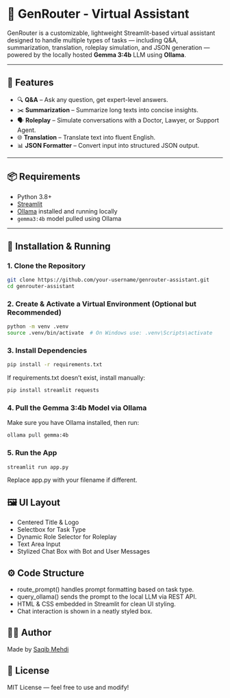 # 🤖 GenRouter - Virtual Assistant

GenRouter is a customizable, lightweight Streamlit-based virtual assistant designed to handle multiple types of tasks — including Q&A, summarization, translation, roleplay simulation, and JSON generation — powered by the locally hosted **Gemma 3:4b** LLM using **Ollama**.

---

## 🧠 Features

- 🔍 **Q&A** – Ask any question, get expert-level answers.
- ✂️ **Summarization** – Summarize long texts into concise insights.
- 🗣️ **Roleplay** – Simulate conversations with a Doctor, Lawyer, or Support Agent.
- 🌐 **Translation** – Translate text into fluent English.
- 📊 **JSON Formatter** – Convert input into structured JSON output.

---

## 📦 Requirements

- Python 3.8+
- [Streamlit](https://streamlit.io)
- [Ollama](https://ollama.com) installed and running locally
- `gemma3:4b` model pulled using Ollama

---

## 🚀 Installation & Running

### 1. Clone the Repository

```bash
git clone https://github.com/your-username/genrouter-assistant.git
cd genrouter-assistant
```

### 2. Create & Activate a Virtual Environment (Optional but Recommended)
```bash
python -m venv .venv
source .venv/bin/activate  # On Windows use: .venv\Scripts\activate
```
### 3. Install Dependencies
```bash
pip install -r requirements.txt
```
If requirements.txt doesn’t exist, install manually:
```bash
pip install streamlit requests
```

### 4. Pull the Gemma 3:4b Model via Ollama
Make sure you have Ollama installed, then run:
```bash
ollama pull gemma:4b
```

### 5. Run the App
```bash
streamlit run app.py
```
Replace app.py with your filename if different.

## 🖼️ UI Layout
- Centered Title & Logo
- Selectbox for Task Type
- Dynamic Role Selector for Roleplay
- Text Area Input
- Stylized Chat Box with Bot and User Messages

## ⚙️ Code Structure
- route_prompt() handles prompt formatting based on task type.
- query_ollama() sends the prompt to the local LLM via REST API.
- HTML & CSS embedded in Streamlit for clean UI styling.
- Chat interaction is shown in a neatly styled box.

## 🧑‍💻 Author
Made by [Saqib Mehdi](https://github.com/SaqibMehdi123)

## 📜 License
MIT License — feel free to use and modify!

